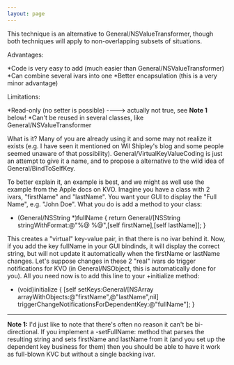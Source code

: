 ```yaml
---
layout: page
---
```


This technique is an alternative to General/NSValueTransformer, though both techniques will apply to non-overlapping subsets of situations.

Advantages:

*Code is very easy to add (much easier than General/NSValueTransformer)
*Can combine several ivars into one
*Better encapsulation (this is a very minor advantage)


Limitations:

*Read-only (no setter is possible) ----> actually not true, see **Note 1** below!
*Can't be reused in several classes, like General/NSValueTransformer


What is it? Many of you are already using it and some may not realize it exists (e.g. I have seen it mentioned on Wil Shipley's blog and some people seemed unaware of that possibility). General/VirtualKeyValueCoding is just an attempt to give it a name, and to propose a alternative to the wild idea of General/BindToSelfKey.

To better explain it, an example is best, and we might as well use the example from the Apple docs on KVO. Imagine you have a class with 2 ivars, "firstName" and "lastName". You want your GUI to display the "Full Name", e.g. "John Doe". What you do is add a method to your class:

    
- (General/NSString *)fullName
{
    return General/[NSString stringWithFormat:@"%@ %@",[self firstName],[self lastName]];
}


This creates a "virtual" key-value pair, in that there is no ivar behind it.
Now, if you add the key     fullName in your GUI bindinds, it will display the correct string, but will not update it automatically when the     firstName or     lastName changes. Let's suppose changes in these 2 "real" ivars do trigger notifications for KVO (in General/NSObject, this is automatically done for you). All you need now is to add this line to your     +initialize method:

    
+ (void)initialize
{
    [self setKeys:General/[NSArray arrayWithObjects:@"firstName",@"lastName",nil]
    triggerChangeNotificationsForDependentKey:@"fullName"];
}


----
**Note 1:** I'd just like to note that there's often no reason it can't be bi-directional. If you implement a     -setFullName: method that parses the resulting string and sets     firstName and     lastName from it (and you set up the dependent key business for them) then you should be able to have it work as full-blown KVC but without a single backing ivar.